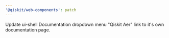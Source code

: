 ```yaml
---
'@qiskit/web-components': patch
---
```


Update ui-shell Documentation dropdown menu "Qiskit Aer" link to it's own documentation page.